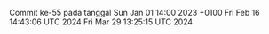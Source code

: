 Commit ke-55 pada tanggal Sun Jan 01 14:00 2023 +0100
Fri Feb 16 14:43:06 UTC 2024
Fri Mar 29 13:25:15 UTC 2024
